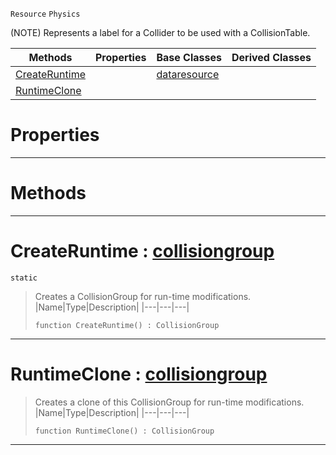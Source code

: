  `Resource` `Physics`



(NOTE) Represents a label for a Collider to be used with a CollisionTable.

|Methods|Properties|Base Classes|Derived Classes|
|---|---|---|---|
|[ CreateRuntime](https://plasmaengine.github.io/PlasmaDocs/Plasma1/C++/code_reference/class_reference/collisiongroup.md#createruntime-plasma-engin)| |[dataresource](https://plasmaengine.github.io/PlasmaDocs/Plasma1/C++/code_reference/class_reference/dataresource.md)| |
|[ RuntimeClone](https://plasmaengine.github.io/PlasmaDocs/Plasma1/C++/code_reference/class_reference/collisiongroup.md#runtimeclone-plasma-engine)| | | |


 #  Properties


---  
 #  Methods


---  
 #  CreateRuntime : [collisiongroup](https://plasmaengine.github.io/PlasmaDocs/Plasma1/C++/code_reference/class_reference/collisiongroup.md)

 `static`

> Creates a CollisionGroup for run-time modifications.
> |Name|Type|Description|
> |---|---|---|
> ``` lang=cpp, name=Lightning
> function CreateRuntime() : CollisionGroup
> ``` 


---  
 #  RuntimeClone : [collisiongroup](https://plasmaengine.github.io/PlasmaDocs/Plasma1/C++/code_reference/class_reference/collisiongroup.md)

> Creates a clone of this CollisionGroup for run-time modifications.
> |Name|Type|Description|
> |---|---|---|
> ``` lang=cpp, name=Lightning
> function RuntimeClone() : CollisionGroup
> ``` 


---  
 

 